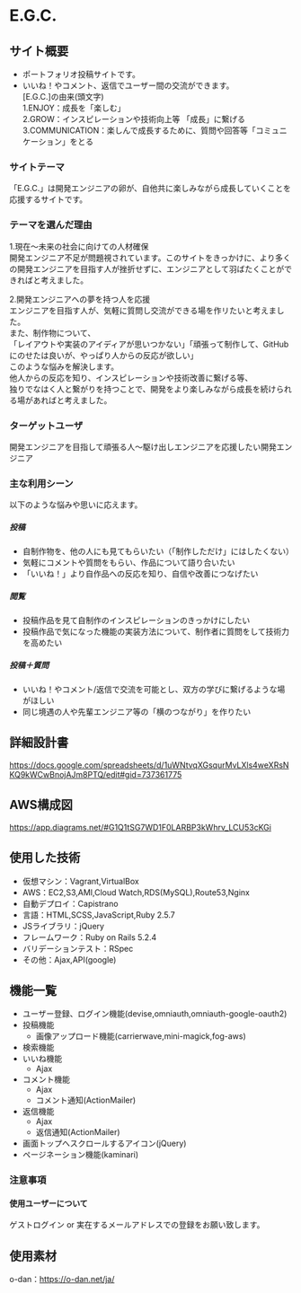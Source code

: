 # E.G.C.

## サイト概要
* ポートフォリオ投稿サイトです。
* いいね！やコメント、返信でユーザー間の交流ができます。<br>
[E.G.C.]の由来(頭文字)<br>
1.ENJOY：成長を「楽しむ」<br>
2.GROW：インスピレーションや技術向上等 「成長」に繋げる<br>
3.COMMUNICATION：楽しんで成長するために、質問や回答等「コミュニケーション」をとる<br>

### サイトテーマ
「E.G.C.」は開発エンジニアの卵が、自他共に楽しみながら成長していくことを応援するサイトです。<br>

### テーマを選んだ理由
1.現在〜未来の社会に向けての人材確保<br>
開発エンジニア不足が問題視されています。このサイトをきっかけに、より多くの開発エンジニアを目指す人が挫折せずに、エンジニアとして羽ばたくことができればと考えました。<br>

2.開発エンジニアへの夢を持つ人を応援<br>
エンジニアを目指す人が、気軽に質問し交流ができる場を作リたいと考えました。<br>
また、制作物について、<br>
「レイアウトや実装のアイディアが思いつかない」「頑張って制作して、GitHubにのせたは良いが、やっぱり人からの反応が欲しい」<br>
このような悩みを解決します。<br>
他人からの反応を知り、インスピレーションや技術改善に繋げる等、<br>
独りでなはく人と繋がりを持つことで、開発をより楽しみながら成長を続けられる場があればと考えました。<br>

### ターゲットユーザ
開発エンジニアを目指して頑張る人〜駆け出しエンジニアを応援したい開発エンジニア

### 主な利用シーン
以下のような悩みや思いに応えます。
##### 投稿
* 自制作物を、他の人にも見てもらいたい（「制作しただけ」にはしたくない）
* 気軽にコメントや質問をもらい、作品について語り合いたい
* 「いいね！」より自作品への反応を知り、自信や改善につなげたい<br>
##### 閲覧
* 投稿作品を見て自制作のインスピレーションのきっかけにしたい
* 投稿作品で気になった機能の実装方法について、制作者に質問をして技術力を高めたい<br>
##### 投稿＋質問
* いいね！やコメント/返信で交流を可能とし、双方の学びに繋げるような場がほしい
* 同じ境遇の人や先輩エンジニア等の「横のつながり」を作りたい

## 詳細設計書
<https://docs.google.com/spreadsheets/d/1uWNtvqXGsqurMvLXls4weXRsNKQ9kWCwBnojAJm8PTQ/edit#gid=737361775>

## AWS構成図
<https://app.diagrams.net/#G1Q1tSG7WD1F0LARBP3kWhrv_LCU53cKGi>

## 使用した技術
- 仮想マシン：Vagrant,VirtualBox
- AWS：EC2,S3,AMI,Cloud Watch,RDS(MySQL),Route53,Nginx
- 自動デプロイ：Capistrano
- 言語：HTML,SCSS,JavaScript,Ruby 2.5.7
- JSライブラリ：jQuery
- フレームワーク：Ruby on Rails 5.2.4
- バリデーションテスト：RSpec
- その他：Ajax,API(google)

## 機能一覧
- ユーザー登録、ログイン機能(devise,omniauth,omniauth-google-oauth2)
- 投稿機能
  - 画像アップロード機能(carrierwave,mini-magick,fog-aws)
- 検索機能
- いいね機能
  - Ajax
- コメント機能
  - Ajax
  - コメント通知(ActionMailer)
- 返信機能
  - Ajax
  - 返信通知(ActionMailer)
- 画面トップへスクロールするアイコン(jQuery)
- ページネーション機能(kaminari)

### 注意事項
#### 使用ユーザーについて
ゲストログイン or 実在するメールアドレスでの登録をお願い致します。

## 使用素材
o-dan：<https://o-dan.net/ja/>
